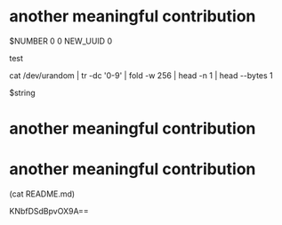 # another meaningful contribution
$NUMBER
0
0
NEW_UUID
0


test

cat /dev/urandom | tr -dc '0-9' | fold -w 256 | head -n 1 | head --bytes 1


$string
# another meaningful contribution
# another meaningful contribution
(cat README.md)



KNbfDSdBpvOX9A==
